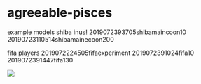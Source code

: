 agreeable-pisces
=================


example models
shiba inus!
  2019072393705shibamaincoon10
  20190723110514shibamainecoon200

fifa players
  2019072224505fifaexperiment
  2019072391024fifa10
  2019072391447fifa130

![](assets/100-load-from-disk.png)